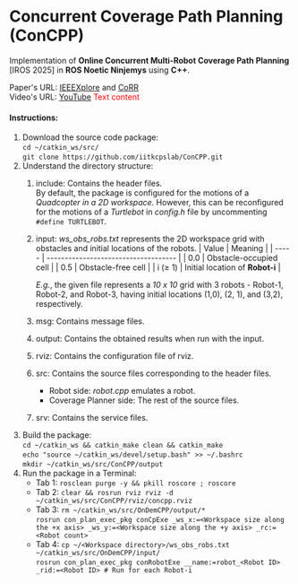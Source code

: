 # Concurrent Coverage Path Planning (ConCPP)
Implementation of **Online Concurrent Multi-Robot Coverage Path Planning** [IROS 2025] in **ROS Noetic Ninjemys** using **C++**.

Paper's URL: [IEEEXplore](https://ieeexplore.ieee.org/abstract/document/) and [CoRR](https://arxiv.org/abs/2403.10460)<br/>
Video's URL: [YouTube](https://www.youtube.com/watch?v=)
<span style="color:red">
Text content
</span>
#### Instructions:

1.  Download the source code package:<br/> 
    `cd ~/catkin_ws/src/`<br/> 
    `git clone https://github.com/iitkcpslab/ConCPP.git`
2.  Understand the directory structure:<br/> 
    1.  include: Contains the header files.<br/> 
        By default, the package is configured for the motions of a *Quadcopter in a 2D workspace*. However, this can be reconfigured for the motions of a *Turtlebot* in *config.h* file by uncommenting `#define TURTLEBOT`. 
    2.  input: *ws_obs_robs.txt* represents the 2D workspace grid with obstacles and initial locations of the robots. 
         | Value      | Meaning                              |
         | -----      | ------------------------------------ |
         | 0.0        | Obstacle-occupied cell               |
         | 0.5        | Obstacle-free cell                   |
         | i (&ge; 1) | Initial location of **Robot-i**      |

        *E.g.*, the given file represents a *10 x 10* grid with 3 robots - Robot-1, Robot-2, and Robot-3, having initial locations (1,0), (2, 1), and (3,2), respectively. 
    3.  msg: Contains message files. 
    4.  output: Contains the obtained results when run with the input.
    5.  rviz: Contains the configuration file of rviz. 
    6.  src: Contains the source files corresponding to the header files. 
        * Robot side: *robot.cpp* emulates a robot. 
        * Coverage Planner side: The rest of the source files. 
    7.  srv: Contains the service files. 
3.  Build the package:<br/> 
    `cd ~/catkin_ws && catkin_make clean && catkin_make`<br/>
    `echo "source ~/catkin_ws/devel/setup.bash" >> ~/.bashrc`<br/>
    `mkdir ~/catkin_ws/src/ConCPP/output`
4.  Run the package in a Terminal:
    -   Tab 1:
        `rosclean purge -y && pkill roscore ; roscore`
    -   Tab 2:
    	`clear && rosrun rviz rviz -d ~/catkin_ws/src/ConCPP/rviz/concpp.rviz`
    -   Tab 3:
        `rm ~/catkin_ws/src/OnDemCPP/output/*`<br/> 
        `rosrun con_plan_exec_pkg conCpExe _ws_x:=<Workspace size along the +x axis> _ws_y:=<Workspace size along the +y axis> _rc:=<Robot count>`
    -   Tab 4:
        `cp ~/<Workspace directory>/ws_obs_robs.txt ~/catkin_ws/src/OnDemCPP/input/`<br/>
        `rosrun con_plan_exec_pkg conRobotExe __name:=robot_<Robot ID> _rid:=<Robot ID> # Run for each Robot-i`